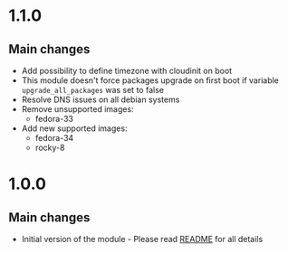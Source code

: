 # 1.1.0
## Main changes
- Add possibility to define timezone with cloudinit on boot
- This module doesn't force packages upgrade on first boot if variable `upgrade_all_packages` was set to false
- Resolve DNS issues on all debian systems
- Remove unsupported images:
    - fedora-33
- Add new supported images:
    - fedora-34
    - rocky-8

# 1.0.0
## Main changes
- Initial version of the module - Please read [README](https://github.com/wszychta/terraform-module.hcloud-user-data/blob/master/README.md) for all details